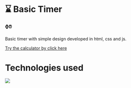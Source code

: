 #  ⌛ Basic Timer

####  ⌚⏰
Basic timer with simple design developed in html, css and js.
 

[Try the calculator by click here](HTTPS://jadermorales.github.io/Basic-Timer/)
# Technologies used

<p align="left">
  <a href="https://devdocs.io/">
    <img src="https://skillicons.dev/icons?i=js,css,html&perline=12" />
  </a>
</p>
